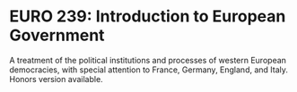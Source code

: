 # EURO 239: Introduction to European Government

A treatment of the political institutions and processes of western European democracies, with special attention to France, Germany, England, and Italy. Honors version available.